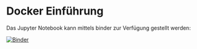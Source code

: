 # Docker Einführung

Das Jupyter Notebook kann mittels binder zur Verfügung gestellt werden:

[![Binder](https://mybinder.org/badge.svg)](https://mybinder.org/v2/gh/tloeb/docker_introduction/master?filepath=docker.ipynb)
